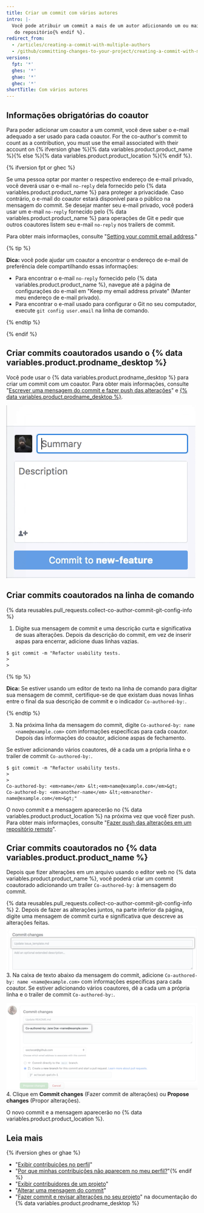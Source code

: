 ```yaml
---
title: Criar um commit com vários autores
intro: |-
  Você pode atribuir um commit a mais de um autor adicionando um ou mais trailers "Co-authored-by" à mensagem do commit. Os commits coautorados podem ser vistos no {% data variables.product.product_name %}{% ifversion ghes or ghae %} e podem ser incluídos no gráfico de contribuições de perfil e nas estatísticas
   do repositório{% endif %}.
redirect_from:
  - /articles/creating-a-commit-with-multiple-authors
  - /github/committing-changes-to-your-project/creating-a-commit-with-multiple-authors
versions:
  fpt: '*'
  ghes: '*'
  ghae: '*'
  ghec: '*'
shortTitle: Com vários autores
---
```


## Informações obrigatórias do coautor

Para poder adicionar um coautor a um commit, você deve saber o e-mail adequado a ser usado para cada coautor. For the co-author's commit to count as a contribution, you must use the email associated with their account on {% ifversion ghae %}{% data variables.product.product_name %}{% else %}{% data variables.product.product_location %}{% endif %}.

{% ifversion fpt or ghec %}

Se uma pessoa optar por manter o respectivo endereço de e-mail privado, você deverá usar o e-mail `no-reply` dela fornecido pelo {% data variables.product.product_name %} para proteger a privacidade. Caso contrário, o e-mail do coautor estará disponível para o público na mensagem do commit. Se desejar manter seu e-mail privado, você poderá usar um e-mail `no-reply` fornecido pelo {% data variables.product.product_name %} para operações de Git e pedir que outros coautores listem seu e-mail `no-reply` nos trailers de commit.

Para obter mais informações, consulte "[Setting your commit email address](/articles/setting-your-commit-email-address)."

  {% tip %}

  **Dica:** você pode ajudar um coautor a encontrar o endereço de e-mail de preferência dele compartilhando essas informações:
  - Para encontrar o e-mail `no-reply` fornecido pelo {% data variables.product.product_name %}, navegue até a página de configurações do e-mail em "Keep my email address private" (Manter meu endereço de e-mail privado).
  - Para encontrar o e-mail usado para configurar o Git no seu computador, execute `git config user.email` na linha de comando.

  {% endtip %}

{% endif %}

## Criar commits coautorados usando o {% data variables.product.prodname_desktop %}

Você pode usar o {% data variables.product.prodname_desktop %} para criar um commit com um coautor. Para obter mais informações, consulte "[Escrever uma mensagem do commit e fazer push das alterações](/desktop/contributing-to-projects/committing-and-reviewing-changes-to-your-project#4-write-a-commit-message-and-push-your-changes)" e [{% data variables.product.prodname_desktop %}](https://desktop.github.com).

![Adicionar um coautor à mensagem do commit](/assets/images/help/desktop/co-authors-demo-hq.gif)

## Criar commits coautorados na linha de comando

{% data reusables.pull_requests.collect-co-author-commit-git-config-info %}

1. Digite sua mensagem de commit e uma descrição curta e significativa de suas alterações. Depois da descrição do commit, em vez de inserir aspas para encerrar, adicione duas linhas vazias.
  ```shell
  $ git commit -m "Refactor usability tests.
  >
  >
  ```
  {% tip %}

  **Dica:** Se estiver usando um editor de texto na linha de comando para digitar sua mensagem de commit, certifique-se de que existam duas novas linhas entre o final da sua descrição de commit e o indicador `Co-authored-by:`.

  {% endtip %}

3. Na próxima linha da mensagem do commit, digite `Co-authored-by: name <name@example.com>` com informações específicas para cada coautor. Depois das informações do coautor, adicione aspas de fechamento.

  Se estiver adicionando vários coautores, dê a cada um a própria linha e o trailer de commit `Co-authored-by:`.
  ```shell
  $ git commit -m "Refactor usability tests.
  >
  >
  Co-authored-by: <em>name</em> &lt;<em>name@example.com</em>&gt;
  Co-authored-by: <em>another-name</em> &lt;<em>another-name@example.com</em>&gt;"
  ```

O novo commit e a mensagem aparecerão no {% data variables.product.product_location %} na próxima vez que você fizer push. Para obter mais informações, consulte "[Fazer push das alterações em um repositório remoto](/github/getting-started-with-github/pushing-commits-to-a-remote-repository/)".

## Criar commits coautorados no {% data variables.product.product_name %}

Depois que fizer alterações em um arquivo usando o editor web no {% data variables.product.product_name %}, você poderá criar um commit coautorado adicionando um trailer `Co-authored-by:` à mensagem do commit.

{% data reusables.pull_requests.collect-co-author-commit-git-config-info %}
2. Depois de fazer as alterações juntos, na parte inferior da página, digite uma mensagem de commit curta e significativa que descreve as alterações feitas. ![Mensagem do commit para sua alteração](/assets/images/help/repository/write-commit-message-quick-pull.png)
3. Na caixa de texto abaixo da mensagem do commit, adicione `Co-authored-by: name <name@example.com>` com informações específicas para cada coautor. Se estiver adicionando vários coautores, dê a cada um a própria linha e o trailer de commit `Co-authored-by:`.

  ![Exemplo de trailer de coautor da mensagem do commit na segunda caixa de texto da mensagem do commit](/assets/images/help/repository/write-commit-message-co-author-trailer.png)
4. Clique em **Commit changes** (Fazer commit de alterações) ou **Propose changes** (Propor alterações).

O novo commit e a mensagem aparecerão no {% data variables.product.product_location %}.

## Leia mais
{% ifversion ghes or ghae %}
- "[Exibir contribuições no perfil](/articles/viewing-contributions-on-your-profile)"
- "[Por que minhas contribuições não aparecem no meu perfil?](/articles/why-are-my-contributions-not-showing-up-on-my-profile)"{% endif %}
- "[Exibir contribuidores de um projeto](/articles/viewing-a-projects-contributors)"
- "[Alterar uma mensagem do commit](/articles/changing-a-commit-message)"
- "[Fazer commit e revisar alterações no seu projeto](/desktop/contributing-to-projects/committing-and-reviewing-changes-to-your-project#4-write-a-commit-message-and-push-your-changes)" na documentação do {% data variables.product.prodname_desktop %}
